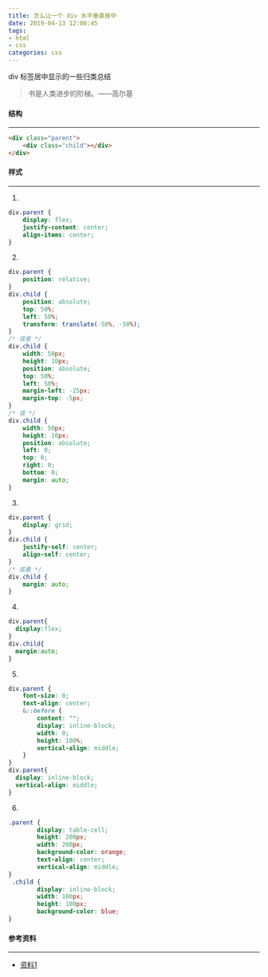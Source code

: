 ```yaml
---
title: 怎么让一个 div 水平垂直居中
date: 2019-04-13 12:00:45
tags:
- html
- css
categories: css
---
```

div 标签居中显示的一些归类总结
<!-- more -->
>书是人类进步的阶梯。——高尔基
#### 结构
---
```html
<div class="parent">
    <div class="child"></div>
</div>
```
#### 样式
---
1.
```css
div.parent {
    display: flex;
    justify-content: center;
    align-items: center;
}
```
2.
```css
div.parent {
    position: relative;
}
div.child {
    position: absolute;
    top: 50%;
    left: 50%;
    transform: translate(-50%, -50%);
}
/* 或者 */
div.child {
    width: 50px;
    height: 10px;
    position: absolute;
    top: 50%;
    left: 50%;
    margin-left: -25px;
    margin-top: -5px;
}
/* 或 */
div.child {
    width: 50px;
    height: 10px;
    position: absolute;
    left: 0;
    top: 0;
    right: 0;
    bottom: 0;
    margin: auto;
}
```
3.
```css
div.parent {
    display: grid;
}
div.child {
    justify-self: center;
    align-self: center;
}
/* 或着 */
div.child {
    margin: auto;
}
```
4.
```css
div.parent{
  display:flex;
}
div.child{
  margin:auto;
}
```
5.
```css
div.parent {
    font-size: 0;
    text-align: center;
    &::before {
        content: "";
        display: inline-block;
        width: 0;
        height: 100%;
        vertical-align: middle;
    }
}
div.parent{
  display: inline-block;
  vertical-align: middle;
}
```
6.
```css
.parent {
        display: table-cell;
        height: 200px;
        width: 200px;
        background-color: orange;
        text-align: center;
        vertical-align: middle;
}
 .child {
        display: inline-block;
        width: 100px;
        height: 100px;
        background-color: blue;
}
```

#### 参考资料
---
- [资料1](https://github.com/Advanced-Frontend/Daily-Interview-Question/issues/92)


